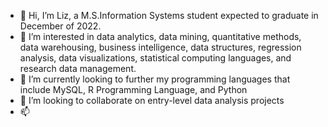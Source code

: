 - 👋 Hi, I’m Liz, a M.S.Information Systems student expected to graduate in December of 2022.
- 👀 I’m interested in data analytics, data mining, quantitative methods, data warehousing, business intelligence, data structures, regression analysis, data visualizations, statistical computing languages, and research data management.
- 🌱 I’m currently looking to further my programming languages that include MySQL, R Programming Language, and Python
- 💞️ I’m looking to collaborate on entry-level data analysis projects
- 📫 

<!---
liev2525/liev2525 is a ✨ special ✨ repository because its `README.md` (this file) appears on your GitHub profile.
You can click the Preview link to take a look at your changes.
--->

